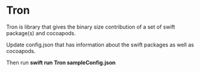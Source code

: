 # Tron

Tron is library that gives the binary size contribution of a set of swift package(s) and cocoapods.

Update config.json that has information about the swift packages as well as cocoapods. 

Then run **swift run Tron sampleConfig.json**

